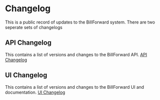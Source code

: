 Changelog
=============

This is a public record of updates to the BillForward system. There are two seperate sets of changelogs

## API Changelog

This contains a list of versions and changes to the BillForward API. [API Changelog](/billforward/changelog/tree/master/api)

## UI Changelog

This contains a list of versions and changes to the BillForward UI and documentation. [UI Changelog](/billforward/changelog/tree/master/ui)
